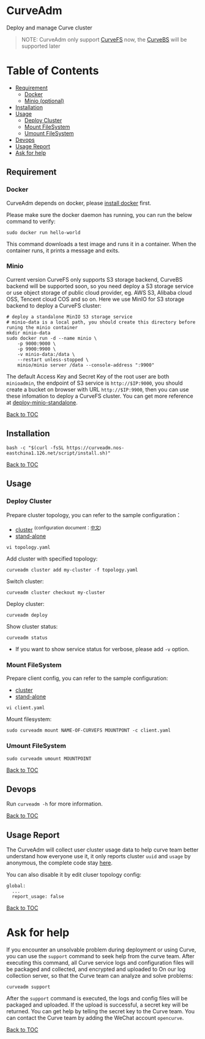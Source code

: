 # CurveAdm

Deploy and manage Curve cluster

> NOTE: CurveAdm only support [CurveFS](https://github.com/opencurve/curve/tree/fs) now, the [CurveBS](https://github.com/opencurve/curve) will be supported later

Table of Contents
===

* [Requirement](#requirement)
    * [Docker](#docker)
    * [Minio (optional)](#minio)
* [Installation](#installation)
* [Usage](#usage)
    * [Deploy Cluster](#deploy-cluster) 
    * [Mount FileSystem](#mount-filesystem)
    * [Umount FileSystem](#umount-filesystem)
* [Devops](#devops)
* [Usage Report](#usage-report) 
* [Ask for help](#ask-for-help)

Requirement
---

### Docker

CurveAdm depends on docker, please [install docker](https://docs.docker.com/engine/install/) first.

Please make sure the docker daemon has running, you can run the below command to verify:

```shell
sudo docker run hello-world
```

This command downloads a test image and runs it in a container. When the container runs, it prints a message and exits.

### Minio

Current version CurveFS only supports S3 storage backend, CurveBS backend will be supported soon, so you need deploy a S3 storage service or use object storage of public cloud provider, eg. AWS S3, Alibaba cloud OSS, Tencent cloud COS and so on. Here we use MinIO for S3 storage backend to deploy a CurveFS cluster:

```shell
# deploy a standalone MinIO S3 storage service
# minio-data is a local path, you should create this directory before runing the minio container
mkdir minio-data
sudo docker run -d --name minio \
    -p 9000:9000 \
    -p 9900:9900 \
    -v minio-data:/data \
    --restart unless-stopped \
    minio/minio server /data --console-address ":9900"
```
The default Access Key and Secret Key of the root user are both `minioadmin`, the endpoint of S3 service is `http://$IP:9000`, you should create a bucket on browser with URL `http://$IP:9900`, then you can use these infomation to deploy a CurveFS cluster. You can get more reference at [deploy-minio-standalone](https://docs.min.io/minio/baremetal/installation/deploy-minio-standalone.html).

[Back to TOC](#table-of-contents)

Installation
---

```shell
bash -c "$(curl -fsSL https://curveadm.nos-eastchina1.126.net/script/install.sh)"
```

[Back to TOC](#table-of-contents)

Usage
---

### Deploy Cluster

Prepare cluster topology, you can refer to the sample configuration：

* [cluster](configs/fs/cluster/topology.yaml) <sup>(configuration document：[中文](docs/zh/REMEAD.md))</sup>
* [stand-alone](configs/fs/stand-alone/topology.yaml)

```shell
vi topology.yaml
```

Add cluster with specified topology:

```shell
curveadm cluster add my-cluster -f topology.yaml
```

Switch cluster:

```shell
curveadm cluster checkout my-cluster
```

Deploy cluster:
```shell
curveadm deploy
```

Show cluster status:
 
```shell
curveadm status
```

* If you want to show service status for verbose, please add `-v` option.

### Mount FileSystem

Prepare client config, you can refer to the sample configuration:

* [cluster](configs/fs/cluster/client.yaml)
* [stand-alone](configs/fs/stand-alone/client.yaml)

```shell
vi client.yaml
```

Mount filesystem:

```shell
sudo curveadm mount NAME-OF-CURVEFS MOUNTPONT -c client.yaml
```

### Umount FileSystem

```shell
sudo curveadm umount MOUNTPOINT
```

[Back to TOC](#table-of-contents)

Devops
---

Run `curveadm -h` for more information.

[Back to TOC](#table-of-contents)

Usage Report
---

The CurveAdm will collect user cluster usage data to help curve team better understand how everyone use it,
it only reports cluster `uuid` and `usage` by anonymous, the complete code stay [here](https://github.com/opencurve/curveadm/blob/master/internal/scripts/report.go).

You can also disable it by edit cluser topology config:
```shell
global:
  ...
  report_usage: false
```

[Back to TOC](#table-of-contents)

# Ask for help

If you encounter an unsolvable problem during deployment or using Curve, you can use the `support` command to seek help from the curve team. After executing this command, all Curve service logs and configuration files will be packaged and collected, and encrypted and uploaded to On our log collection server, so that the Curve team can analyze and solve problems:

```shell
curveadm support
```
After the `support` command is executed, the logs and config files will be packaged and uploaded. If the upload is successful, a secret key will be returned. You can get help by telling the secret key to the Curve team. You can contact the Curve team by adding the WeChat account `opencurve`.

[Back to TOC](#table-of-contents)
